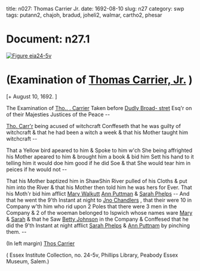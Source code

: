 title: n027: Thomas Carrier Jr.
date: 1692-08-10
slug: n27
category: swp
tags: putann2, chajoh, bradud, joheli2, walmar, cartho2, phesar




# Document: n27.1

<a href="archives/essex/eia/large/eia24-5v.jpg" class="jqueryLightbox">![Figure eia24-5v](archives/essex/eia/gifs/eia24-5v.gif)</a>

# (Examination of [Thomas Carrier, Jr.](/tag/cartho2.html) )

[+ August 10, 1692. ]

The Examination of [Tho.. . Carrier](/tag/cartho2.html) Taken before [Dudly Broad- stret](/tag/bradud.html) Esq'r on of their Majesties Justices of the Peace --

[Tho. Carr'r](/tag/cartho2.html) being acused of witchcraft Conffeseth that he was  guilty of witchcraft & that he had been a witch a week & that his  Mother taught him witchcraft --

That a Yellow bird apeared to him & Spoke to him w'ch She  being affrighted his Mother apeared to him & brought him a book  & bid him Sett his hand to it telling him it would doe him good if he  did Soe & that She would tear him in peices if he would not --

That his Mother baptized him in ShawShin River pulled of his  Cloths & put him into the River & that his Mother then told him he  was hers for Ever. That his Moth'r bid him afflict [Mary Walkutt](/tag/walmar.html) [Ann Puttman](/tag/putann2.html) & [Sarah Phelps](/tag/phesar.html) -- And that he went the 9'th Instant at  night to [Jno Chandlers](/tag/chajoh.html) , that their were 10 in Company w'th him who  rid upon 2 Poles that there were 3 men in the Company & 2 of the  woeman belonged to Ispwich whose names ware [Mary](/tag/walmar.html) & [Sarah](/tag/phesar.html)  & that he Saw [Betty Johnson](/tag/joheli2.html) in the Company & Conffesed that he did  the 9'th Instant at night afflict [Sarah Phelps](/tag/phesar.html) & [Ann Puttnam](/tag/putann2.html) by  pinching them. --

(In left margin) [Thos Carrier](/tag/cartho2.html)

( Essex Institute Collection, no. 24-5v, Phillips Library, Peabody Essex Museum, Salem.)
